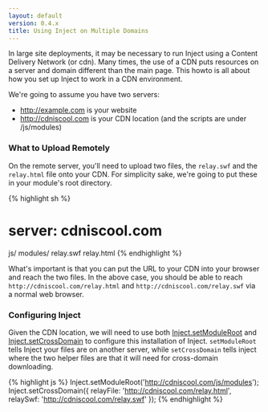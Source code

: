 ```yaml
---
layout: default
version: 0.4.x
title: Using Inject on Multiple Domains
---
```


In large site deployments, it may be necessary to run Inject using a Content Delivery Network (or cdn). Many times, the use of a CDN puts resources on a server and domain different than the main page. This howto is all about how you set up Inject to work in a CDN environment.

We're going to assume you have two servers:

* http://example.com is your website
* http://cdniscool.com is your CDN location (and the scripts are under /js/modules)

### What to Upload Remotely

On the remote server, you'll need to upload two files, the `relay.swf` and the `relay.html` file onto your CDN. For simplicity sake, we're going to put these in your module's root directory.

{% highlight sh %}
# server: cdniscool.com
js/
  modules/
relay.swf
relay.html
{% endhighlight %}

What's important is that you can put the URL to your CDN into your browser and reach the two files. In the above case, you should be able to reach `http://cdniscool.com/relay.html` and `http://cdniscool.com/relay.swf` via a normal web browser.

### Configuring Inject

Given the CDN location, we will need to use both [Inject.setModuleRoot](/docs/0.4.x/api/inject.setmoduleroot.html) and [Inject.setCrossDomain](/docs/0.4.x/api/inject.setcrossdomain.html) to configure this installation of Inject. `setModuleRoot` tells Inject your files are on another server, while `setCrossDomain` tells inject where the two helper files are that it will need for cross-domain downloading.

{% highlight js %}
Inject.setModuleRoot('http://cdniscool.com/js/modules');
Inject.setCrossDomain({
  relayFile: 'http://cdniscool.com/relay.html',
  relaySwf:  'http://cdniscool.com/relay.swf'
});
{% endhighlight %}
